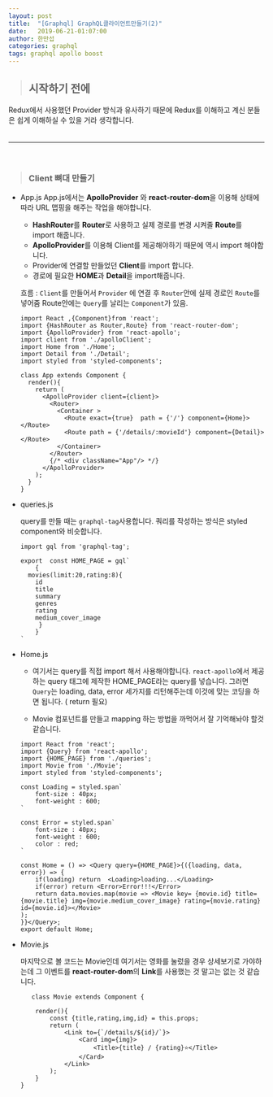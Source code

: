 ```yaml
---
layout: post
title:  "[Graphql] GraphQL클라이언트만들기(2)"
date:   2019-06-21-01:07:00
author: 한만섭
categories: graphql
tags: graphql apollo boost
---
```



> ## 시작하기 전에 
  Redux에서 사용했던 Provider 방식과 유사하기 때문에 Redux를 이해하고 계신 분들은 쉽게 이해하실 수 있을 거라 생각합니다.  
　    

***

　  

> ### Client 뼈대 만들기 
  
  * App.js
    App.js에서는 **ApolloProvider** 와 **react-router-dom**을 이용해 상태에 따라 URL 맵핑을 해주는 작업을 해야합니다.  
    
    * **HashRouter**를 **Router**로 사용하고 실제 경로를 변경 시켜줄 **Route**를 import 해줍니다.  
    * **ApolloProvider**를 이용해 Client를 제공해야하기 때문에 역시 import 해야합니다.  
    * Provider에 연결할 만들었던 **Client**를 import 합니다.  
    * 경로에 필요한 **HOME**과 **Detail**을 import해줍니다. 
    
    흐름 : `Client`를 만들어서 `Provider` 에 연결 후 `Router`안에 실제 경로인 `Route`를 넣어줌 Route안에는 `Query`를 날리는 `Component`가 있음. 
      ```
      import React ,{Component}from 'react';
      import {HashRouter as Router,Route} from 'react-router-dom';
      import {ApolloProvider} from 'react-apollo';
      import client from './apolloClient';
      import Home from './Home';
      import Detail from './Detail';
      import styled from 'styled-components';
      
      class App extends Component {
        render(){
          return (
            <ApolloProvider client={client}>
              <Router>
                <Container >
                  <Route exact={true}  path = {'/'} component={Home}></Route>
                  <Route path = {'/details/:movieId'} component={Detail}></Route>
                </Container>
              </Router>
              {/* <div className="App"/> */}
            </ApolloProvider>
          );
        }
      }
      ```
      
      
  * queries.js
  
    query를 만들 때는 `graphql-tag`사용합니다. 쿼리를 작성하는 방식은 styled component와 비슷합니다. 
    ```
    import gql from 'graphql-tag';

    export  const HOME_PAGE = gql`
        {
      movies(limit:20,rating:8){
        id
        title
        summary
        genres
        rating
        medium_cover_image
         }
        }
    `
    ```
    
  * Home.js
    
    * 여기서는 query를 직접 import 해서 사용해야합니다. `react-apollo`에서 제공하는 query 태그에 제작한 HOME_PAGE라는 query를 넣습니다. 
      그러면 `Query`는 loading, data, error 세가지를 리턴해주는데 이것에 맞는 코딩을 하면 됩니다. ( return 필요)
      
    * Movie 컴포넌트를 만들고 mapping 하는 방법을 까먹어서 잘 기억해놔야 할것 같습니다. 
    
    ```
    import React from 'react';
    import {Query} from 'react-apollo';
    import {HOME_PAGE} from './queries';
    import Movie from './Movie';
    import styled from 'styled-components';

    const Loading = styled.span`
        font-size : 40px;
        font-weight : 600;
    `

    const Error = styled.span`
        font-size : 40px;
        font-weight : 600;
        color : red;
    `

    const Home = () => <Query query={HOME_PAGE}>{({loading, data, error}) => {
        if(loading) return  <Loading>loading...</Loading>
        if(error) return <Error>Error!!!</Error>
        return data.movies.map(movie => <Movie key= {movie.id} title={movie.title} img={movie.medium_cover_image} rating={movie.rating} id={movie.id}></Movie>
    );
    }}</Query>;
    export default Home;
    ```
    
    
  * Movie.js
  
    마지막으로 볼 코드는 Movie인데 여기서는  영화를 눌렀을 경우 상세보기로 가야하는데 그 이벤트를 **react-router-dom**의 **Link**를 사용했는 것
    말고는 없는 것 같습니다. 
    
    ```
       class Movie extends Component {

        render(){
            const {title,rating,img,id} = this.props;
            return (
                <Link to={`/details/${id}/`}>
                    <Card img={img}>
                        <Title>{title} / {rating}⭐️</Title>
                    </Card>
                </Link>
            );
        }
    }
    ```
    
    
    
    
